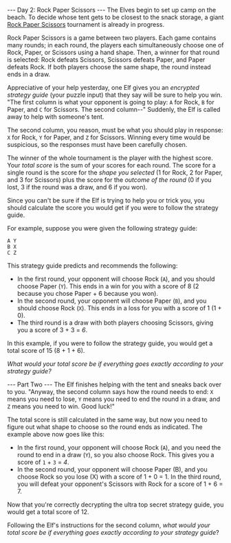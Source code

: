 --- Day 2: Rock Paper Scissors ---
The Elves begin to set up camp on the beach. To decide whose tent gets to be
closest to the snack storage, a giant [Rock Paper Scissors](https://en.wikipedia.org/wiki/Rock_paper_scissors) 
tournament is already in progress.

Rock Paper Scissors is a game between two players. Each game contains many
rounds; in each round, the players each simultaneously choose one of Rock,
Paper, or Scissors using a hand shape. Then, a winner for that round is
selected: Rock defeats Scissors, Scissors defeats Paper, and Paper defeats
Rock. If both players choose the same shape, the round instead ends in a draw.

Appreciative of your help yesterday, one Elf gives you an *encrypted strategy guide*
(your puzzle input) that they say will be sure to help you win. "The
first column is what your opponent is going to play: `A` for Rock, `B` for Paper,
and `C` for Scissors. The second column--" Suddenly, the Elf is called away to
help with someone's tent.

The second column, you reason, must be what you should play in response: `X` for
Rock, `Y` for Paper, and `Z` for Scissors. Winning every time would be suspicious,
so the responses must have been carefully chosen.

The winner of the whole tournament is the player with the highest score. Your
*total score* is the sum of your scores for each round. The score for a single
round is the score for the *shape you selected* (1 for Rock, 2 for Paper, and 3
for Scissors) plus the score for the *outcome of the round* (0 if you lost, 3 if
the round was a draw, and 6 if you won).

Since you can't be sure if the Elf is trying to help you or trick you, you
should calculate the score you would get if you were to follow the strategy
guide.

For example, suppose you were given the following strategy guide:

    A Y
    B X
    C Z

This strategy guide predicts and recommends the following:

- In the first round, your opponent will choose Rock (`A`), and you should
  choose Paper (`Y`). This ends in a win for you with a score of 8 (2 because
  you chose Paper + 6 because you won).
- In the second round, your opponent will choose Paper (`B`), and you should
  choose Rock (`X`). This ends in a loss for you with a score of 1 (1 + 0).
- The third round is a draw with both players choosing Scissors, giving you a score of 3 + 3 = *6*.

In this example, if you were to follow the strategy guide, you would get a
total score of 15 (8 + 1 + 6).

*What would your total score be if everything goes exactly according to your*
*strategy guide?*


--- Part Two ---
The Elf finishes helping with the tent and sneaks back over to you. "Anyway,
the second column says how the round needs to end: `X` means you need to lose, `Y`
means you need to end the round in a draw, and `Z` means you need to win. Good
luck!"

The total score is still calculated in the same way, but now you need to figure
out what shape to choose so the round ends as indicated. The example above now
goes like this:

- In the first round, your opponent will choose Rock (`A`), and you need the round
  to end in a draw (`Y`), so you also choose Rock. This gives you a score of `1` + `3` = *4*.
- In the second round, your opponent will choose Paper (B), and you choose
  Rock so you lose (X) with a score of 1 + 0 = 1. In the third round, you will
  defeat your opponent's Scissors with Rock for a score of 1 + 6 = 7. 

Now that you're correctly decrypting the ultra top secret strategy guide, you would get
a total score of 12.

Following the Elf's instructions for the second column, *what would your total*
*score be if everything goes exactly according to your strategy guide*?
